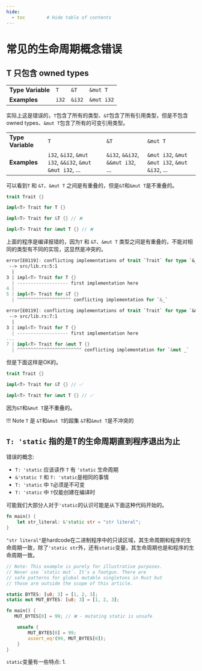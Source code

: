 ```yaml
---
hide:
  - toc        # Hide table of contents
---
```


# 常见的生命周期概念错误

## T 只包含 owned types

| | | | |
|-|-|-|-|
| **Type Variable** | `T` | `&T` | `&mut T` |
| **Examples** | `i32` | `&i32` | `&mut i32` |

实际上这是错误的，`T`包含了所有的类型、`&T`包含了所有引用类型，但是不包含owned types、`&mut T`包含了所有的可变引用类型。

| | | | |
|-|-|-|-|
| **Type Variable** | `T` | `&T` | `&mut T` |
| **Examples** | `i32`, `&i32`, `&mut i32`, `&&i32`, `&mut &mut i32`, ... | `&i32`, `&&i32`, `&&mut i32`, ... | `&mut i32`, `&mut &mut i32`, `&mut &i32`, ... |

可以看到`T` 和 `&T`、`&mut T` 之间是有重叠的，但是`&T`和`&mut T`是不重叠的。

```rust
trait Trait {}

impl<T> Trait for T {}

impl<T> Trait for &T {} // ❌

impl<T> Trait for &mut T {} // ❌
```

上面的程序是编译报错的，因为`T` 和 `&T`、`&mut T` 类型之间是有重叠的，不能对相同的类型有不同的实现，这显然是冲突的。

```rust
error[E0119]: conflicting implementations of trait `Trait` for type `&_`:
 --> src/lib.rs:5:1
  |
3 | impl<T> Trait for T {}
  | ------------------- first implementation here
4 |
5 | impl<T> Trait for &T {}
  | ^^^^^^^^^^^^^^^^^^^^ conflicting implementation for `&_`

error[E0119]: conflicting implementations of trait `Trait` for type `&mut _`:
 --> src/lib.rs:7:1
  |
3 | impl<T> Trait for T {}
  | ------------------- first implementation here
...
7 | impl<T> Trait for &mut T {}
  | ^^^^^^^^^^^^^^^^^^^^^^^^ conflicting implementation for `&mut _`
```

但是下面这样是OK的。

```rust
trait Trait {}

impl<T> Trait for &T {} // ✅

impl<T> Trait for &mut T {} // ✅
```

因为`&T`和`&mut T`是不重叠的。

!!! Note
    `T` 是 `&T`和`&mut T`的超集
    `&T`和`&mut T`是不冲突的


##  `T: 'static` 指的是T的生命周期直到程序退出为止

错误的概念:

* `T: 'static` 应该读作 `T` 有 `'static` 生命周期
* `&'static T` 和 `T: 'static`是相同的事情
* `T: 'static` 中 `T`必须是不可变
* `T: 'static` 中 `T`仅能创建在编译时

可能我们大部分人对于`'static`的认识可能是从下面这种代码开始的。

```rust
fn main() {
    let str_literal: &'static str = "str literal";
}
```

`"str literal"`是hardcode在二进制程序中的只读区域，其生命周期和程序的生命周期一致，除了`'static str`外，还有`static`变量，其生命周期也是和程序的生命周期一致。

```rust
// Note: This example is purely for illustrative purposes.
// Never use `static mut`. It's a footgun. There are
// safe patterns for global mutable singletons in Rust but
// those are outside the scope of this article.

static BYTES: [u8; 3] = [1, 2, 3];
static mut MUT_BYTES: [u8; 3] = [1, 2, 3];

fn main() {
   MUT_BYTES[0] = 99; // ❌ - mutating static is unsafe

    unsafe {
        MUT_BYTES[0] = 99;
        assert_eq!(99, MUT_BYTES[0]);
    }
}
```

`static`变量有一些特点:
1. 